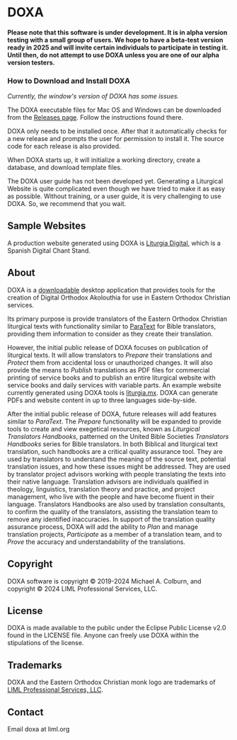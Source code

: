 # DOXA

#### Please note that this software is under development.  It is in alpha version testing with a small group of users.  We hope to have a beta-test version ready in 2025 and will invite certain individuals to participate in testing it. Until then, do not attempt to use DOXA unless you are one of our alpha version testers.

### How to Download and Install DOXA

_Currently, the window's version of DOXA has some issues._  

The DOXA executable files for Mac OS and Windows can be downloaded from the [Releases page](https://github.com/liturgiko/doxa/releases).  Follow the instructions found there.  

DOXA only needs to be installed once.  After that it automatically checks for a new release and prompts the user for permission to install it.  The source code for each release is also provided.

When DOXA starts up, it will initialize a working directory, create a database, and download template files.   

The DOXA user guide has not been developed yet.  Generating a Liturgical Website is quite complicated even though we have tried to make it as easy as possible.  Without training, or a user guide, it is very challenging to use DOXA.  So, we recommend that you wait.  

## Sample Websites

A production website generated using DOXA is [Liturgia Digital](https://liturgia.mx), which is a Spanish Digital Chant Stand.

## About

DOXA is a [downloadable](https://github.com/liturgiko/doxa/releases) desktop application that provides tools for the creation of Digital Orthodox Akolouthia for use in Eastern Orthodox Christian services.  

Its primary purpose is provide translators of the Eastern Orthodox Christian liturgical texts with functionality similar to [ParaText](https://paratext.org) for Bible translators, providing them information to consider as they create their translation.

However, the initial public release of DOXA focuses on publication of liturgical texts.  It will allow translators to *Prepare* their translations and *Protect* them from accidental loss or unauthorized changes.  It will also provide the means to *Publish* translations as PDF files for commercial printing of service books and to publish an entire liturgical website with service books and daily services with variable parts.  An example website currently generated using DOXA tools is [liturgia.mx](https://liturgia.mx).  DOXA can generate PDFs and website content in up to three languages side-by-side.

After the initial public release of DOXA, future releases will add features similar to *ParaText*. The  *Prepare* functionality will be expanded to provide tools to create and view exegetical resources, known as *Liturgical Translators Handbooks*, patterned on the United Bible Societies *Translators Handbooks* series for Bible translators. In both Biblical and liturgical text translation, such handbooks are a critical quality assurance tool.  They are used by translators to understand the meaning of the source text, potential translation issues, and how these issues might be addressed.  They are used by translator project advisors working with people translating the texts into their native language. Translation advisors are individuals qualified in theology, linguistics, translation theory and practice, and project management, who live with the people and have become fluent in their language.   Translators Handbooks are also used by translation consultants, to confirm the quality of the translators, assisting the translation team to remove any identified inaccuracies.  In support of the translation quality assurance process, DOXA will add the ability to *Plan* and manage translation projects, *Participate* as a member of a translation team, and to *Prove* the accuracy and understandability of the translations.

## Copyright 

DOXA software is copyright © 2019-2024 Michael A. Colburn, and copyright © 2024 LIML Professional Services, LLC.

## License

DOXA is made available to the public under the Eclipse Public License v2.0 found in the LICENSE file.  Anyone can freely use DOXA within the stipulations of the license.

## Trademarks

DOXA and the Eastern Orthodox Christian monk logo are trademarks of [LIML Professional Services, LLC](https://liml.org). 

## Contact 

Email doxa at liml.org




